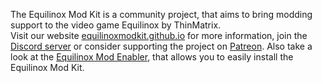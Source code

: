 The Equilinox Mod Kit is a community project, that aims to bring modding support to the video game Equilinox by ThinMatrix.<br>
Visit our website [equilinoxmodkit.github.io](https://equilinoxmodkit.github.io) for more information, join the [Discord server](https://discord.gg/UebMVvM) or consider supporting the project on [Patreon](https://patreon.com/equilinoxmodkit). Also take a look at the [Equilinox Mod Enabler](https://github.com/EquilinoxModKit/EME), that allows you to easily install the Equilinox Mod Kit.
